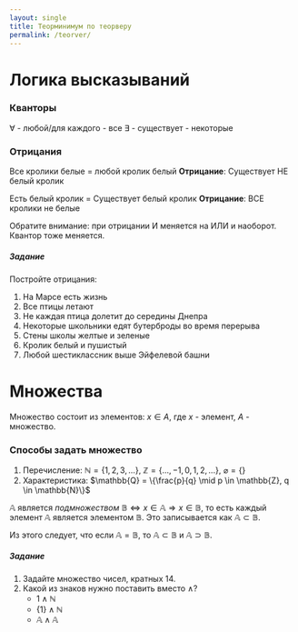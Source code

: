 ```yaml
---
layout: single
title: Теорминимум по теорверу
permalink: /teorver/
---
```


# Логика высказываний

### Кванторы
$\forall$ - любой/для каждого - все
$\exists$ - существует - некоторые

### Отрицания
Все кролики белые = любой кролик белый
**Отрицание**: Существует НЕ белый кролик

Есть белый кролик = Существует белый кролик
**Отрицание**: ВСЕ кролики не белые

Обратите внимание: при отрицании И меняется на ИЛИ и наоборот. Квантор тоже меняется.

##### Задание

Постройте отрицания:
1. На Марсе есть жизнь
2. Все птицы летают
3. Не каждая птица долетит до середины Днепра
4. Некоторые школьники едят бутерброды во время перерыва
5. Стены школы желтые и зеленые
6. Кролик белый и пушистый
7. Любой шестиклассник выше Эйфелевой башни

# Множества

Множество состоит из элементов: $x \in A$, где $x$ - элемент, $A$ - множество.

### Способы задать множество

1. Перечисление: $\mathbb{N} = \{1, 2, 3, ...\}$, $\mathbb{Z} = \{..., -1, 0, 1, 2, ...\}$, $\varnothing = \{\}$
2. Характеристика: $\mathbb{Q} = \{\frac{p}{q} \mid p \in \mathbb{Z}, q \in \mathbb{N}\}$

$\mathbb{A}$ является _подмножеством_ $\mathbb{B} \Leftrightarrow x \in \mathbb{A} \Rightarrow x \in \mathbb{B}$, то есть каждый элемент $\mathbb{A}$ является элементом $\mathbb{B}$. Это записывается как $\mathbb{A} \subset \mathbb{B}$.

Из этого следует, что если $\mathbb{A} = \mathbb{B}$, то $\mathbb{A} \subset \mathbb{B}$ и $\mathbb{A} \supset \mathbb{B}$.

##### Задание

1. Задайте множество чисел, кратных $14$.
2. Какой из знаков нужно поставить вместо $\wedge$?
    - $1 \wedge \mathbb{N}$
    - $\{1\} \wedge \mathbb{N}$
    - $\mathbb{A} \wedge \mathbb{A}$
